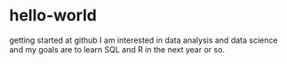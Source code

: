 # hello-world
getting started at github
I am interested in data analysis and data science and my goals are to learn SQL and R in the next year or so.
